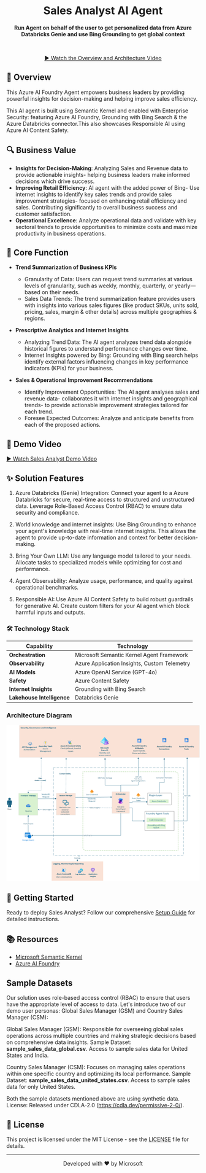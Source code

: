 <div align="center">
  <h1>
    Sales Analyst AI Agent
  </h1>
  <p><strong>Run Agent on behalf of the user to get personalized data from Azure Databricks Genie and use Bing Grounding to get global context</strong></p>
  <br>
  <p><a href="https://placeholder-for-demo-video.com">▶️ Watch the Overview and Architecture Video</a></p>
</div>

## 🚀 Overview

This Azure AI Foundry Agent empowers business leaders by providing powerful insights for decision-making and helping improve sales efficiency.

This AI agent is built using Semantic Kernel and enabled with Enterprise Security: featuring Azure AI Foundry, Grounding with Bing Search & the Azure Databricks connector.This also showcases Responsible AI using Azure AI Content Safety.

## 🔍 Business Value

- **Insights for Decision-Making**: Analyzing Sales and Revenue data to provide actionable insights- helping business leaders make informed decisions which drive success.
- **Improving Retail Efficiency**: AI agent with the added power of Bing- Use internet insights to identify key sales trends and provide sales improvement strategies- focused on enhancing retail efficiency and sales. Contributing significantly to overall business success and customer satisfaction.
- **Operational Excellence**: Analyze operational data and validate with key sectoral trends to provide opportunities to minimize costs and maximize productivity in business operations.

## 💼 Core Function

- **Trend Summarization of Business KPIs**
  - Granularity of Data: Users can request trend summaries at various levels of granularity, such as weekly, monthly, quarterly, or yearly—based on their needs.
  - Sales Data Trends:  The trend summarization feature provides users with insights into various sales figures (like product SKUs, units sold, pricing, sales, margin & other details) across multiple geographies & regions.

- **Prescriptive Analytics and Internet Insights**
  - Analyzing Trend Data: The AI agent analyzes trend data alongside historical figures to understand performance changes over time.
  - Internet Insights powered by Bing: Grounding with Bing search helps identify external factors influencing changes in key performance indicators (KPIs) for your business.

- **Sales & Operational Improvement Recommendations**
  - Identify Improvement Opportunities: The AI agent analyses sales and revenue data- collaborates it with internet insights and geographical trends- to provide actionable improvement strategies tailored for each trend.
  - Foresee Expected Outcomes: Analyze and anticipate benefits from each of the proposed actions.

## 🎥 Demo Video

<p><a href="https://placeholder-for-demo-video.com">▶️ Watch Sales Analyst Demo Video</a></p>

## ✨ Solution Features

1. Azure Databricks (Genie) Integration:
Connect your agent to a Azure Databricks for secure, real-time access to structured and unstructured data. Leverage Role-Based Access Control (RBAC) to ensure data security and compliance.

2. World knowledge and internet insights:
Use Bing Grounding to enhance your agent's knowledge with real-time internet insights. This allows the agent to provide up-to-date information and context for better decision-making.

3. Bring Your Own LLM:
Use any language model tailored to your needs. Allocate tasks to specialized models while optimizing for cost and performance.

4. Agent Observability:
Analyze usage, performance, and quality against operational benchmarks.

5. Responsible AI:
Use Azure AI Content Safety to build robust guardrails for generative AI. Create custom filters for your AI agent which block harmful inputs and outputs.


### 🛠️ Technology Stack

| Capability | Technology |
|------------|------------|
| **Orchestration** | Microsoft Semantic Kernel Agent Framework |
| **Observability** | Azure Application Insights, Custom Telemetry |
| **AI Models** | Azure OpenAI Service (GPT-4o) |
| **Safety** | Azure Content Safety |
| **Internet Insights** | Grounding with Bing Search |
| **Lakehouse Intelligence** | Databricks Genie |

### Architecture Diagram
![Sales Analyst Architecture](src\solution_accelerators\sales_analyst\docs\images\sales_analyst_architecture_diagram.png)


## 🔧 Getting Started

Ready to deploy Sales Analyst? Follow our comprehensive [Setup Guide](src\solution_accelerators\sales_analyst\SETUP.md) for detailed instructions.

## 📚 Resources

- [Microsoft Semantic Kernel](https://github.com/microsoft/semantic-kernel)
- [Azure AI Foundry](https://ai.azure.com/)

## Sample Datasets
Our solution uses role-based access control (RBAC) to ensure that users have the appropriate level of access to data. 
Let's introduce two of our demo user personas: Global Sales Manager (GSM) and Country Sales Manager (CSM):
 
Global Sales Manager (GSM): 
Responsible for overseeing global sales operations across multiple countries and making strategic decisions based on comprehensive data insights. 
Sample Dataset: **sample_sales_data_global.csv**. Access to sample sales data for United States and India.
 
Country Sales Manager (CSM): 
Focuses on managing sales operations within one specific country and optimizing its local performance.
Sample Dataset: **sample_sales_data_united_states.csv**. Access to sample sales data for only United States.
 
Both the sample datasets mentioned above are using synthetic data.
License: Released under CDLA-2.0 (https://cdla.dev/permissive-2-0/).

## 📄 License

This project is licensed under the MIT License - see the [LICENSE](LICENSE) file for details.

---

<div align="center">
  <p>Developed with ❤️ by Microsoft</p>
</div>